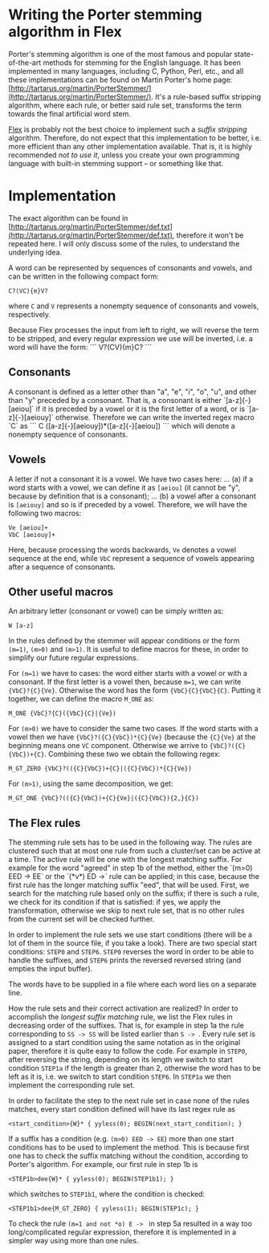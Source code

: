 # Writing the Porter stemming algorithm in Flex

Porter's stemming algorithm is one of the most famous and popular 
state-of-the-art methods for stemming for the English language.
It has been implemented in many languages, including C, Python, Perl,
etc., and all these implementations can be found on Martin Porter's home page: [http://tartarus.org/martin/PorterStemmer/](http://tartarus.org/martin/PorterStemmer/). 
It's a rule-based suffix stripping algorithm, where each rule, or better said rule set, transforms the term towards the final artificial word stem.

[Flex](https://github.com/westes/flex) is probably not the best choice to implement such a *suffix stripping* algorithm.
Therefore, do not expect that this implementation to be better, i.e. more efficient
than any other implementation available. That is, it is highly recommended *not to use it*,
unless you create your own programming language with built-in stemming support &ndash; or something like that.

# Implementation

The exact algorithm can be found in [http://tartarus.org/martin/PorterStemmer/def.txt](http://tartarus.org/martin/PorterStemmer/def.txt), 
therefore it won't be repeated here. I will only discuss some of the rules, to understand the underlying idea.

A word can be represented by sequences of consonants and vowels, and can be written
in the following compact form:
```
C?(VC){m}V?
```
where `C` and `V` represents a nonempty sequence of consonants and vowels, respectively.

<p>Because Flex processes the input from left to right, we will reverse the term to be stripped, and
every regular expression we use will be inverted, i.e. a word will have the form:
```
V?(CV){m}C?
```

## Consonants

<p>A consonant is defined as a letter other than "a", "e", "i", "o", "u", and 
other than "y" preceded by a consonant. That is, a consonant is either `[a-z]{-}[aeiou]` 
if it is preceded by a vowel or it is the first letter of a word, or is `[a-z]{-}[aeiouy]`
otherwise. Therefore we can write the inverted regex macro `C` as
```
C ([a-z]{-}[aeiouy])*([a-z]{-}[aeiou])
```
which will denote a nonempty sequence of consonants.</p>

## Vowels

A letter if not a consonant it is a vowel. We have two cases here:
... (a) if a word starts with a vowel, we can define it as `[aeiou]` (it cannot be "y", because
by definition that is a consonant);
... (b) a vowel after a consonant is `[aeiouy]` and so is if preceded by a vowel. Therefore,
we will have the following two macros:
```
Ve [aeiou]+
VbC [aeiouy]+
```
Here, because processing the words backwards, `Ve` denotes a vowel sequence at the
end, while `VbC` represent a sequence of vowels appearing after a sequence of consonants.

## Other useful macros

An arbitrary letter (consonant or vowel) can be simply written as:
```
W [a-z]
```
In the rules defined by the stemmer will appear conditions or the form
`(m=1)`, `(m>0)` and `(m>1)`. It is useful to define
macros for these, in order to simplify our future regular expressions.

For `(m=1)` we have to cases: the word either starts with a vowel or with a consonant.
If the first letter is a vowel then, because `m=1`, we can write `{VbC}?{C}{Ve}`.
Otherwise the word has the form `{VbC}{C}{VbC}{C}`. Putting it together, we can define the
macro `M_ONE` as:
```
M_ONE {VbC}?{C}({VbC}{C}|{Ve})
```

For `(m>0)` we have to consider the same two cases. If the word starts with a vowel
then we have `{VbC}?({C}{VbC})*{C}{Ve}` (because the `{C}{Ve}` at the beginning
means one `VC` component. Otherwise we arrive to `{VbC}?({C}{VbC})+{C}`. Combining
these two we obtain the following regex:
```
M_GT_ZERO {VbC}?(({C}{VbC})+{C}|({C}{VbC})*{C}{Ve})
```

For `(m>1)`, using the same decomposition, we get:
```
M_GT_ONE {VbC}?(({C}{VbC})+{C}{Ve}|({C}{VbC}){2,}{C})
```

## The Flex rules

<p>The stemming rule sets has to be used in the following way.
The rules are clustered such that at most one rule from such a cluster/set
can be active at a time. The active rule will be one with the longest 
matching suffix. For example for the word "agreed" in step 1b of the method,
either the `(m>0) EED -> EE` or the `(*v*) ED ->`
rule can be applied; in this case, because the first rule has the
longer matching suffix "eed", that will be used. First, we search for the matching
rule based only on the suffix; if there is such a rule, we check for its condition
if that is satisfied: if yes, we apply the transformation, otherwise we skip to next
rule set, that is no other rules from the current set will be checked further.</p>

In order to implement the rule sets we use start conditions (there will be a lot of them in
the source file, if you take a look). There are two special start conditions: `STEP0` and
`STEP6`. `STEP0` reverses the word in order to be able to handle the suffixes,
and `STEP6` prints the reversed reversed string (and empties the input buffer).

The words have to be supplied in a file where each word lies on a separate line.

How the rule sets and their correct activation are realized? In order to accomplish the 
<em>longest suffix matching</em> rule, we list the Flex rules in decreasing order of the
suffixes. That is, for example in step 1a the rule corresponding to `SS -> SS` 
will be listed earlier than `S -> `. Every rule set is assigned to a start condition 
using the same notation as in the original paper, therefore it is quite easy to follow the code.
For example in `STEP0`, after reversing the string, depending on its length we 
switch to start condition `STEP1a` if the length is greater than 2, otherwise the word
has to be left as it is, i.e. we switch to start condition `STEP6`. 
In `STEP1a` we then implement the corresponding rule set.

In order to facilitate the step to the next rule set in case none of the rules matches, 
every start condition defined will have its last regex rule as 
```
<start_condition>{W}* { yyless(0); BEGIN(next_start_condition); }
```

If a suffix has a condition (e.g. `(m>0) EED -> EE`) more than 
one start conditions has to be used to implement the method. This is because 
first one has to check the suffix matching without the condition, according to Porter's
algorithm. For example, our first rule in step 1b is
```
<STEP1b>dee{W}* { yyless(0); BEGIN(STEP1b1); }
```
which switches to `STEP1b1`, where the condition is checked:
```
<STEP1b1>dee{M_GT_ZERO} { yyless(1); BEGIN(STEP1c); }
```

To check the rule `(m=1 and not *o) E -> ` in step 5a 
resulted in a way too long/complicated regular expression, therefore it is
implemented in a simpler way using more than one rules.
